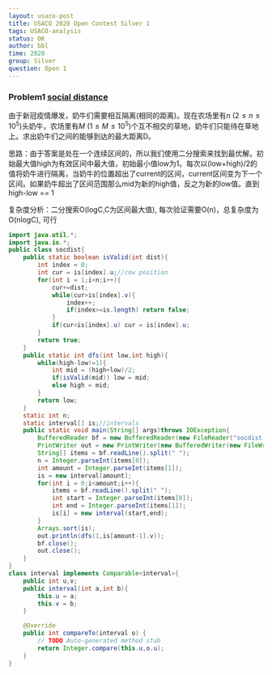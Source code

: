 ```yaml
---
layout: usaco-post
title: USACO 2020 Open Contest Silver 1
tags: USACO-analysis
status: OK
author: bbl
time: 2020
group: Silver
question: Open 1
---
```


### Problem1 [social distance](http://www.usaco.org/index.php?page=viewproblem2&cpid=1038)

由于新冠疫情爆发，奶牛们需要相互隔离(相同的距离)。现在农场里有$n$ ($2\leq n\leq 10^5$)头奶牛，农场里有$M$ ($1\leq M \leq 10^5$)个互不相交的草地，奶牛们只能待在草地上。求出奶牛们之间的能够到达的最大距离D。

思路：由于答案是处在一个连续区间的，所以我们使用二分搜索来找到最优解。初始最大值high为有效区间中最大值，初始最小值low为1。每次以(low+high)/2的值将奶牛进行隔离，当奶牛的位置超出了current的区间，current区间变为下一个区间。如果奶牛超出了区间范围那么mid为新的high值，反之为新的low值。直到high-low == 1

复杂度分析：二分搜索O(logC,C为区间最大值), 每次验证需要O(n)，总复杂度为O(nlogC), 可行

```java
import java.util.*;
import java.io.*;
public class socdist{
    public static boolean isValid(int dist){
        int index = 0;
        int cur = is[index].u;//cow position
        for(int i = 1;i<n;i++){
            cur+=dist;
            while(cur>is[index].v){
                index++;
                if(index>=is.length) return false;
            }
            if(cur<is[index].u) cur = is[index].u;
        }
        return true;
    }
    public static int dfs(int low,int high){
        while(high-low!=1){
            int mid = (high+low)/2;
            if(isValid(mid)) low = mid;
            else high = mid;
        }
        return low;
    }
    static int n;
    static interval[] is;//intervals
    public static void main(String[] args)throws IOException{
        BufferedReader bf = new BufferedReader(new FileReader("socdist.in"));
        PrintWriter out = new PrintWriter(new BufferedWriter(new FileWriter("socdist.out")));
        String[] items = bf.readLine().split(" ");
        n = Integer.parseInt(items[0]);
        int amount = Integer.parseInt(items[1]);
        is = new interval[amount];
        for(int i = 0;i<amount;i++){
            items = bf.readLine().split(" ");
            int start = Integer.parseInt(items[0]);
            int end = Integer.parseInt(items[1]);
            is[i] = new interval(start,end);
        }
        Arrays.sort(is);
        out.println(dfs(1,is[amount-1].v));
        bf.close();
        out.close();
    }
}
class interval implements Comparable<interval>{
    public int u,v;
    public interval(int a,int b){
        this.u = a;
        this.v = b;
    }

    @Override
    public int compareTo(interval o) {
        // TODO Auto-generated method stub
        return Integer.compare(this.u,o.u);
    }
}
```